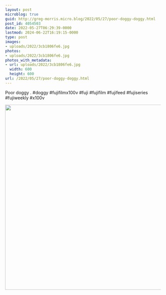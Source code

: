 ```yaml
---
layout: post
microblog: true
guid: http://greg-morris.micro.blog/2022/05/27/poor-doggy-doggy.html
post_id: 4054503
date: 2022-05-27T06:29:39-0000
lastmod: 2024-06-22T16:19:15-0000
type: post
images:
- uploads/2022/3cb1806fe6.jpg
photos:
- uploads/2022/3cb1806fe6.jpg
photos_with_metadata:
- url: uploads/2022/3cb1806fe6.jpg
  width: 600
  height: 600
url: /2022/05/27/poor-doggy-doggy.html
---
```

Poor doggy
.
#doggy #fujifilmx100v #fuji #fujifilm #fujifeed #fujiseries #fujiweekly #x100v

<img src="uploads/2022/3cb1806fe6.jpg" width="600" height="600" alt="">
